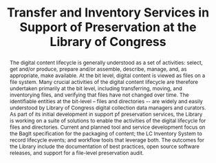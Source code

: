 ---
abstract: 'The digital content lifecycle is generally understood as a set of activities:
  select, get and/or produce, prepare and/or assemble, describe, manage, and, as appropriate,
  make available. At the bit level, digital content is viewed as files on a file system.
  Many crucial activities of the digital content lifecycle are therefore undertaken
  primarily at the bit level, including transferring, moving, and inventorying files,
  and verifying that files have not changed over time. The identifiable entities at
  the bit-level – files and directories -- are widely and easily understood by Library
  of Congress digital collection data managers and curators. As part of its initial
  development in support pf preservation services, the Library is working on a suite
  of solutions to enable the activities of the digital lifecycle for files and directories.
  Current and planned tool and service development focus on the BagIt specification
  for the packaging of content; the LC Inventory System to record lifecycle events;
  and workflow tools that leverage both. The outcomes for the Library include the
  documentation of best practices, open source software releases, and support for
  a file-level preservation audit.'
creators:
- Johnston, Leslie
date: null
document_url: https://services.phaidra.univie.ac.at/api/object/o:185485/download
grand_parent: iPRES
institutions: []
keywords: []
landing_page_url: https://phaidra.univie.ac.at/o:185485
language: eng
layout: publication
license: CC BY-SA 2.0 AT
notes_url: null
parent: iPRES 2010
presentation_url: null
publication_type: paper
size: 377920
source_name: iPRES
title: Transfer and Inventory Services in Support of Preservation at the Library of
  Congress
year: 2010
---